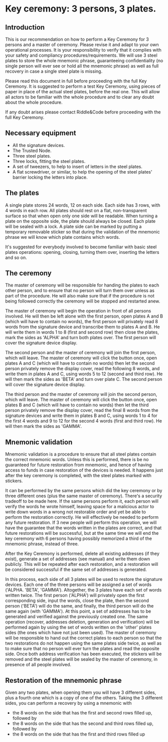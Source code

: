 # Key ceremony: 3 persons, 3 plates.

## Introduction
This is our recommendation on how to perform a Key Ceremony for 3 persons and a master of ceremony.
Please revise it and adapt to your own operational processes. It is your responsibility to verify that it complies with your safety and compliancy procedures/requirements. 
We will use 3 steel plates to store the whole mnemonic phrase, guaranteeing confidentiality (no single person will ever see or hold all the mnemonic phrase) as well as full recovery in case a single steel plate is missing.

Please read this document in full before proceeding with the full Key Ceremony.
It is suggested to perform a test Key Ceremony, using pieces of paper in place of the actual steel plates, before the real one. This will allow all actors to be familiar with the whole procedure and to clear any doubt about the whole procedure.

If any doubt arises please contact Riddle&Code before proceeding with the full Key Ceremony.

## Necessary equipment

* All the signature devices.
* The Trusted Node.
* Three steel plates.
* Three locks, fitting the steel plates.
* A set of tweezers, to help to insert of letters in the steel plates.
* A flat screwdriver, or similar, to help the opening of the steel plates' barrier locking the letters into place.

## The plates

A single plate stores 24 words, 12 on each side.
Each side has 3 rows, with 4 words in each row.
All plates should rest on a flat, non-transparent surface so that when open only one side will be readable.
When turning a plate on the opposite side, the plate should always be closed.
Each plate will be sealed with a lock.
A plate side can be marked by putting a temporary removable sticker so that during the validation of the mnemonic phrase we will know which plate contains which words.

It's suggested for everybody involved to become familiar with basic steel plates operations: opening, closing, turning them over, inserting the letters and so on.

## The ceremony

The master of ceremony will be responsible for handing the plates to each other person, and to ensure that no person will turn them over unless as part of the procedure.
He will also make sure that if the procedure is not being followed correctly the ceremony will be stopped and restarted anew.

The master of ceremony will begin the operation in front of all persons involved.
He will then be left alone with the first person, open plates A and B (which will have to contain no words), the first person will privately read 8 words from the signature device and transcribe them to plates A and B.
He will write them in words 1 to 8 (first and second row) then close the plates, mark the sides as 'ALPHA' and turn both plates over.
The first person will cover the signature device display.

The second person and the master of ceremony will join the first person, which will leave.
The master of ceremony will click the button once, open plates A and C (which will have to contain no words) then let the second person privately remove the display cover, read the following 8 words, and write them in plates A and C, using words 5 to 12 (second and third row).
He will then mark the sides as 'BETA' and turn over plate C.
The second person will cover the signature device display.

The third person and the master of ceremony will join the second person, which will leave.
The master of ceremony will click the button once, open plates B and C (which will have to contain no words) then let the third person privately remove the display cover, read the final 8 words from the signature devices and write them in plates B and C, using words 1 to 4 for the first 4 words and 9 to 12 for the second 4 words (first and third row).
He will then mark the sides as 'GAMMA'.

## Mnemonic validation

Mnemonic validation is a procedure to ensure that all steel plates contain the correct mnemonic words.
Unless this is performed, there is be no guaranteed for future restoration from mnemonic, and hence of having access to funds in case restoration of the devices is needed.
It happens just after the key ceremony is completed, with the steel plates marked with stickers.

It can be performed by the same persons which did the key ceremony or by three different ones (plus the same master of ceremony).
There's a security tradeoff to be made here.
If the same persons perform it, each person will verify the words he wrote himself, leaving space for a malicious actor to write down words in a wrong not restorable order and yet be able to perform the restoration correctly. He will effectively be needed to perform any future restoration.
If 3 new people will perform this operation, we will have the guarantee that the words written in the plates are correct, and that future restorations will be successful, but at the same time we will end the key ceremony with 6 persons having possibly memorized a third of the mnemonic phrase, instead of three.

After the Key Ceremony is performed, delete all existing addresses (if they exist),  generate a set of addresses (see manual) and write them down publicly. This will be repeated after each restoration, and a restoration will be considered successful if the same set of addresses is generated.

In this process, each side of all 3 plates will be used to restore the signature devices. Each one of the three persons will be assigned a set of words ('ALPHA. 'BETA', 'GAMMA'). Altogether, the 3 plates have each set of words written twice.
The first person ('ALPHA') will privately open the first corresponding side, input the words, close the plate, then the second person ('BETA') will do the same, and finally, the third person will do the same again (with 'GAMMA').
At this point, a set of addresses has to be generated and verified against the previously created one.
The same operation (recover, addresses deletion, generation and verification) will be performed again by using the set of words written on the 'other' plates sides (the ones which have not just been used).
The master of ceremony will be responsible to hand out the correct plates to each person so that the two restorations do not happen using the same plates side twice, as well as to make sure that no person will ever turn the plates and read the opposite side.
Once both address verification has been executed, the stickers will be removed and the steel plates will be sealed by the master of ceremony, in presence of all people involved.


## Restoration of the mnemonic phrase


Given any two plates, when opening them you will have 3 different sides, plus a fourth one which is a copy of one of the others.
Taking the 3 different sides, you can perform a recovery by using a mnemonic with
* the 8 words on the side that has the first and second rows filled up, followed by
* the 8 words on the side that has the second and third rows filled up, followed by
* the 8 words on the side that has the first and third rows filled up